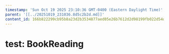 ```yaml
---
timestamp: 'Sun Oct 19 2025 23:10:36 GMT-0400 (Eastern Daylight Time)'
parent: '[[../20251019_231036.8d5c2b2d.md]]'
content_id: 166b822299cb95b8a23d2b3534877aed05e26b7612d2d98199fb022d54d39e4e
---
```


# test: BookReading
